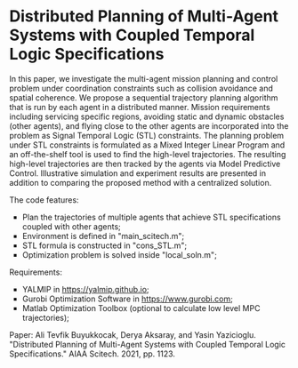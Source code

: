 # Distributed Planning of Multi-Agent Systems with Coupled Temporal Logic Specifications

In this paper, we investigate the multi-agent mission planning and control problem under
coordination constraints such as collision avoidance and spatial coherence. We propose a
sequential trajectory planning algorithm that is run by each agent in a distributed manner.
Mission requirements including servicing specific regions, avoiding static and dynamic obstacles
(other agents), and flying close to the other agents are incorporated into the problem as
Signal Temporal Logic (STL) constraints. The planning problem under STL constraints is
formulated as a Mixed Integer Linear Program and an off-the-shelf tool is used to find the
high-level trajectories. The resulting high-level trajectories are then tracked by the agents
via Model Predictive Control. Illustrative simulation and experiment results are presented in
addition to comparing the proposed method with a centralized solution.

The code features:
<ul type="square">
<!-- li><code>todo</code> </li -->
    <li>Plan the trajectories of multiple agents that achieve STL specifications coupled with other agents;</li>
    <li>Environment is defined in "main_scitech.m";</li>
    <li>STL formula is constructed in "cons_STL.m";</li>
    <li>Optimization problem is solved inside "local_soln.m";</li>
</ul>

Requirements:
<ul type="square">
<!-- li><code>todo</code> </li -->
    <li>YALMIP in <a href="https://yalmip.github.io" target="_blank">https://yalmip.github.io</a>;</li>
    <li>Gurobi Optimization Software in <a href="https://www.gurobi.com" target="_blank">https://www.gurobi.com</a>;</li>
    <li>Matlab Optimization Toolbox (optional to calculate low level MPC trajectories);</li>
</ul>

Paper:
Ali Tevfik Buyukkocak, Derya Aksaray, and Yasin Yazicioglu. "Distributed Planning of Multi-Agent Systems with Coupled Temporal Logic Specifications." AIAA Scitech. 2021, pp. 1123.

